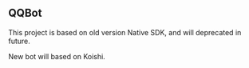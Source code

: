 ## QQBot

This project is based on old version Native SDK, and will deprecated in future.

New bot will based on Koishi.
